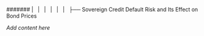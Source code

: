 ####### |   |   |   |   |   |   ├── Sovereign Credit Default Risk and Its Effect on Bond Prices

*Add content here*